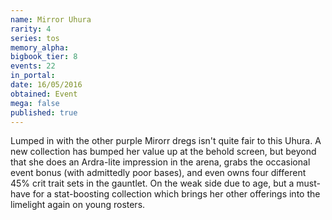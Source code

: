 ```yaml
---
name: Mirror Uhura
rarity: 4
series: tos
memory_alpha:
bigbook_tier: 8
events: 22
in_portal:
date: 16/05/2016
obtained: Event
mega: false
published: true
---
```


Lumped in with the other purple Mirorr dregs isn't quite fair to this Uhura. A new collection has bumped her value up at the behold screen, but beyond that she does an Ardra-lite impression in the arena, grabs the occasional event bonus (with admittedly poor bases), and even owns four different 45% crit trait sets in the gauntlet. On the weak side due to age, but a must-have for a stat-boosting collection which brings her other offerings into the limelight again on young rosters.
